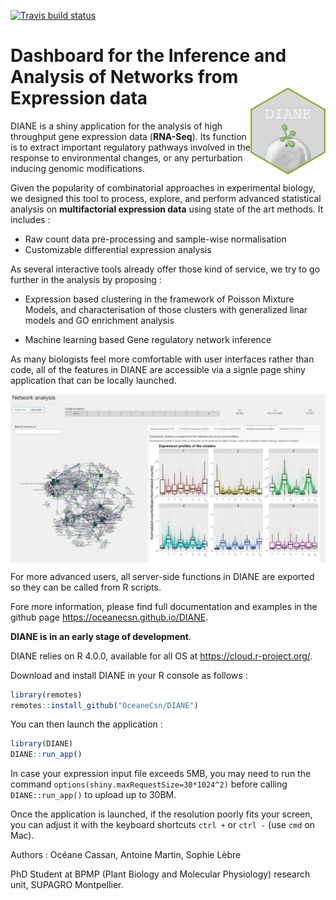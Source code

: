 [![Travis build status](https://travis-ci.com/OceaneCsn/DIANE.svg?branch=master)](https://travis-ci.com/OceaneCsn/DIANE)


# Dashboard for the Inference and Analysis of Networks from Expression data <img src="man/figures/hex-DIANE.png" align="right" alt="" width="120" />


DIANE is a shiny application for the analysis of high throughput gene expression data (**RNA-Seq**). Its function is to extract important regulatory pathways involved in the response to environmental changes, or any perturbation inducing genomic modifications.

Given the popularity of combinatorial approaches in experimental biology, we designed this tool to process, explore, and perform advanced statistical analysis on **multifactorial expression data** using state of the art methods. It includes :

+ Raw count data pre-processing and sample-wise normalisation
+ Customizable differential expression analysis

As several interactive tools already offer those kind of service, we try to go further in the analysis by proposing :

+ Expression based clustering in the framework of Poisson Mixture Models, and characterisation of those clusters with generalized linar models and GO enrichment analysis

+ Machine learning based Gene regulatory network inference


As many biologists feel more comfortable with user interfaces rather than code, all of the features in DIANE are accessible via a signle page shiny application that can be locally launched.

<img src="man/figures/UI_teasing.PNG" align="center" alt="" width="700" />

For more advanced users, all server-side functions in DIANE are exported so they can be called from R scripts. 

Fore more information, please find full documentation and examples in the github page  https://oceanecsn.github.io/DIANE.



**DIANE is in an early stage of development**.

DIANE relies on R 4.0.0, available for all OS at https://cloud.r-project.org/.

Download and install DIANE in your R console as follows :

```R
library(remotes)
remotes::install_github("OceaneCsn/DIANE")
```

You can then launch the application :

```R
library(DIANE)
DIANE::run_app()
```
In case your expression input file exceeds 5MB, you may need to run the command ```options(shiny.maxRequestSize=30*1024^2)``` before calling ```DIANE::run_app()``` to upload up to 30BM.

Once the application is launched, if the resolution poorly fits your screen, you can adjust it with the keyboard shortcuts ```ctrl +``` or  ```ctrl -``` (use ```cmd``` on Mac).
 

Authors : Océane Cassan, Antoine Martin, Sophie Lèbre

PhD Student at BPMP (Plant Biology and Molecular Physiology) research unit, SUPAGRO Montpellier.
